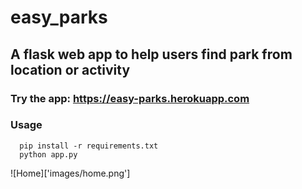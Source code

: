# easy_parks

## A flask web app to help users find park from location or activity

### Try the app: https://easy-parks.herokuapp.com

### Usage

```
  pip install -r requirements.txt
  python app.py
```
![Home]['images/home.png']

